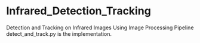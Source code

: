 # Infrared_Detection_Tracking
Detection and Tracking on Infrared Images Using Image Processing Pipeline
detect_and_track.py is the implementation.
